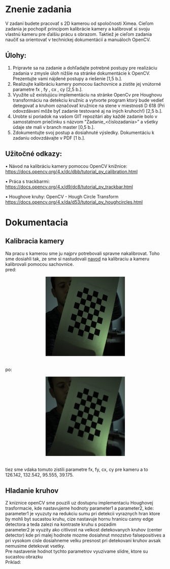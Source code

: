 # Znenie zadania
V zadaní budete pracovať s 2D kamerou od spoločnosti Ximea. Cieľom zadania je pochopiť
princípom kalibrácie kamery a kalibrovať si svoju vlastnú kameru pre ďalšiu prácu s obrazom. Taktiež je cieľom zadania naučiť sa orientovať v technickej dokumentácií a manuáloch
OpenCV.
## Úlohy:
1. Pripravte sa na zadanie a dohľadajte potrebné postupy pre realizáciu zadania v zmysle
úloh nižšie na stránke dokumentácie k OpenCV. Prezentujte vami nájdené postupy a
riešenie [1,5 b.].
2. Realizujte kalibráciu kamery pomocou šachovnice a zistite jej vnútorné parametre fx ,
fy , cx , cy [2,5 b.].
3. Využite už existujúcu implementáciu na stránke OpenCv pre Houghovu transformáciu
na detekciu kružníc a vytvorte program ktorý bude vedieť detegovať a kruhom označovať kružnice na stene v miestnosti D 618 (Pri odovzdávaní môže byť zadanie testované
aj na iných kruhoch!) [2,5 b.].
4. Urobte si poriadok na vašom GIT repozitári aby každé zadanie bolo v samostatnom priečinku s názvom "Zadanie_<čislozadania>” a všetky údaje ste mali v branch master [0,5
b.].
5. Zdokumentujte svoj postup a dosiahnuté výsledky. Dokumentáciu k zadaniu odovzdávajte v PDF [1 b.].
## Užitočné odkazy:
• Návod na kalibráciu kamery pomocou OpenCV knižnice:
https://docs.opencv.org/4.x/dc/dbb/tutorial_py_calibration.html

• Práca s trackbarmi:
https://docs.opencv.org/4.x/d9/dc8/tutorial_py_trackbar.html

• Houghove kruhy: OpenCV - Hough Circle Transform
https://docs.opencv.org/4.x/da/d53/tutorial_py_houghcircles.html

# Dokumentacia
## Kalibracia kamery
Na pracu s kamerou sme ju najprv potrebovali spravne nakalibrovat. Toho sme dosiahli tak, ze sme si nastudovali [navod](https://docs.opencv.org/4.x/dc/dbb/tutorial_py_calibration.html) na kalibraciu a kameru kalibrovali pomocou sachovnice.<br>
pred:<br>
<p align="center">
  <img src="https://github.com/DaverSVK/ComputerImageProcessing/blob/Zadanie_2/Recources/test8.jpg" width="250" height="250">
</p> <br>
po:<br>
<p align="center">
<img src="https://github.com/DaverSVK/ComputerImageProcessing/blob/Zadanie_2/calibresult.png" width="250" height="250">
</p><br>
tiez sme vdaka tomuto zistili parametre fx, fy, cx, cy pre kameru a to 126.142, 132.542, 95.555, 39.175. 

## Hladanie kruhov
Z kniznice openCV sme pouzili uz dostupnu implementaciu Houghovej trasformacie, kde nastavujeme hodnoty parameter1 a parameter2, kde:<br> 
parameter1 je vyuzuty na redukciu sumu pri detekcii vyraznych hran ktore by mohli byt sucastou kruhu, cize nastavuje hornu hranicu canny edge detectora a teda zalezi na kontraste kruhu s pozadim<br>
parameter2 je vyuzity ako citlivost na velkost detekovanych kruhov (center detector) kde pri malej hodnote mozme dosiahnut mnozstvo falsepositives a pri vysokom cisle dosiahneme velku presnost pri detekovani kruhov avsak nemusime detekovat vsetky.<br>
Pre nastavenie hodnot tychto parametrov vyuzivame slidre, ktore su sucastou obrazku<br>
Priklad:<br>


